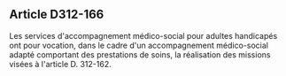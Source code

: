 ## Article D312-166

Les services d'accompagnement médico-social pour adultes handicapés ont pour vocation, dans le cadre
d'un accompagnement médico-social adapté comportant des prestations de soins, la réalisation des missions
visées à l'article D. 312-162.

